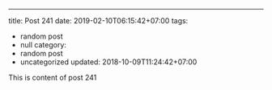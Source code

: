 ---
title: Post 241
date: 2019-02-10T06:15:42+07:00
tags:
  - random post
  - null
category:
  - random post
  - uncategorized
updated: 2018-10-09T11:24:42+07:00

This is content of post 241